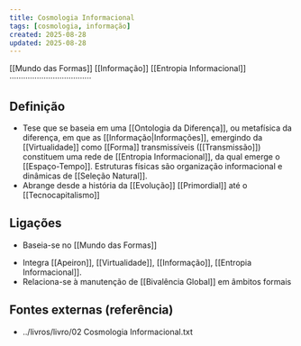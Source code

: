 ```yaml
---
title: Cosmologia Informacional
tags: [cosmologia, informação]
created: 2025-08-28
updated: 2025-08-28
---
```

[[Mundo das Formas]] [[Informação]] [[Entropia Informacional]] ····································
## Definição
- Tese que se baseia em uma [[Ontologia da Diferença]], ou metafísica da diferença, em que as [[Informação|Informações]], emergindo da [[Virtualidade]] como [[Forma]] transmissíveis ([[Transmissão]]) constituem uma rede de [[Entropia Informacional]], da qual emerge o [[Espaço-Tempo]]. Estruturas físicas são organização informacional e dinâmicas de [[Seleção Natural]].
- Abrange desde a história da [[Evolução]] [[Primordial]] até o [[Tecnocapitalismo]]

## Ligações
* Baseia-se no [[Mundo das Formas]]
- Integra [[Apeiron]], [[Virtualidade]], [[Informação]], [[Entropia Informacional]].
- Relaciona-se à manutenção de [[Bivalência Global]] em âmbitos formais

## Fontes externas (referência)
- ../livros/livro/02 Cosmologia Informacional.txt

